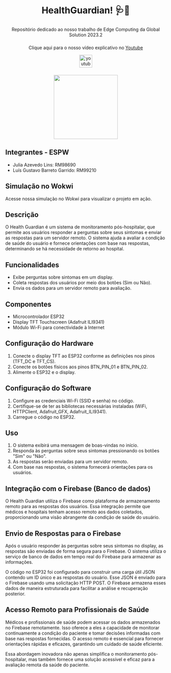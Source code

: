 <h1 align="center">HealthGuardian! 🩺💊</h1>

###

<p align="center">Repositório dedicado ao nosso trabalho de Edge Computing da Global Solution 2023.2</p>

###

<div align="center">
  <p align="center">Clique aqui para o nosso vídeo explicativo no <a href="https://www.youtube.com/">Youtube</a></p>
  <a href="https://www.youtube.com/">
    <img src="https://img.shields.io/static/v1?message=Youtube&logo=youtube&label=&color=FF0000&logoColor=white&labelColor=&style=for-the-badge" height="40" alt="youtube logo"  />
  </a>
</div>

###

<div align="center">
  <img height="200" src="https://i.pinimg.com/originals/70/37/d4/7037d478852af21357f038fac2d2e9f6.gif"  />
</div>

## Integrantes - ESPW
- Julia Azevedo Lins: RM98690
- Luís Gustavo Barreto Garrido: RM99210

## Simulação no Wokwi
Acesse nossa simulação no Wokwi para visualizar o projeto em ação.
<p <a href="[https://wokwi.com/projects/381970792120545281](https://wokwi.com/projects/381970792120545281)"</a> </p>

## Descrição
O Health Guardian é um sistema de monitoramento pós-hospitalar, que permite aos usuários responder a perguntas sobre seus sintomas e enviar as respostas para um servidor remoto. O sistema ajuda a avaliar a condição de saúde do usuário e fornece orientações com base nas respostas, determinando se há necessidade de retorno ao hospital.

## Funcionalidades
- Exibe perguntas sobre sintomas em um display.
- Coleta respostas dos usuários por meio dos botões (Sim ou Não).
- Envia os dados para um servidor remoto para avaliação.

## Componentes
- Microcontrolador ESP32
- Display TFT Touchscreen (Adafruit ILI9341)
- Módulo Wi-Fi para conectividade à Internet

## Configuração do Hardware
1. Conecte o display TFT ao ESP32 conforme as definições nos pinos (TFT_DC e TFT_CS).
2. Conecte os botões físicos aos pinos BTN_PIN_01 e BTN_PIN_02.
3. Alimente o ESP32 e o display.

## Configuração do Software
1. Configure as credenciais Wi-Fi (SSID e senha) no código.
2. Certifique-se de ter as bibliotecas necessárias instaladas (WiFi, HTTPClient, Adafruit_GFX, Adafruit_ILI9341).
3. Carregue o código no ESP32.

## Uso
1. O sistema exibirá uma mensagem de boas-vindas no início.
2. Responda às perguntas sobre seus sintomas pressionando os botões "Sim" ou "Não".
3. As respostas serão enviadas para um servidor remoto.
4. Com base nas respostas, o sistema fornecerá orientações para os usuários.

## Integração com o Firebase (Banco de dados)

O Health Guardian utiliza o Firebase como plataforma de armazenamento remoto para as respostas dos usuários. Essa integração permite que médicos e hospitais tenham acesso remoto aos dados coletados, proporcionando uma visão abrangente da condição de saúde do usuário.

## Envio de Respostas para o Firebase

Após o usuário responder às perguntas sobre seus sintomas no display, as respostas são enviadas de forma segura para o Firebase. O sistema utiliza o serviço de banco de dados em tempo real do Firebase para armazenar as informações.

O código no ESP32 foi configurado para construir uma carga útil JSON contendo um ID único e as respostas do usuário. Esse JSON é enviado para o Firebase usando uma solicitação HTTP POST. O Firebase armazena esses dados de maneira estruturada para facilitar a análise e recuperação posterior.

## Acesso Remoto para Profissionais de Saúde

Médicos e profissionais de saúde podem acessar os dados armazenados no Firebase remotamente. Isso oferece a eles a capacidade de monitorar continuamente a condição do paciente e tomar decisões informadas com base nas respostas fornecidas. O acesso remoto é essencial para fornecer orientações rápidas e eficazes, garantindo um cuidado de saúde eficiente.

Essa abordagem inovadora não apenas simplifica o monitoramento pós-hospitalar, mas também fornece uma solução acessível e eficaz para a avaliação remota da saúde do paciente.
